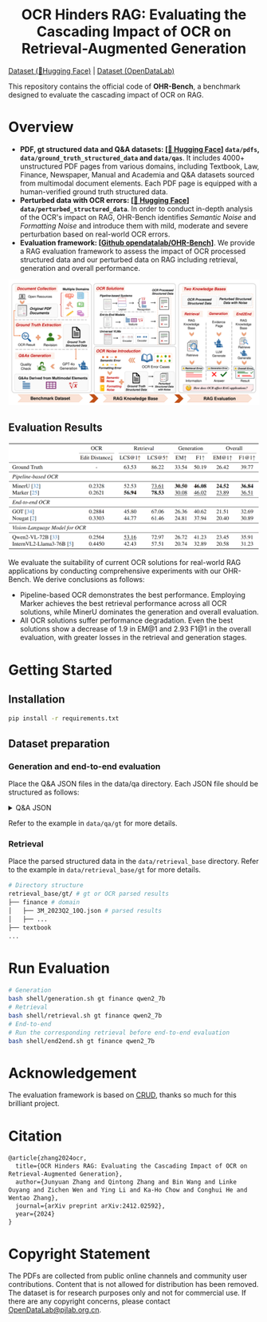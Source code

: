 <h1 align="center">
    OCR Hinders RAG: Evaluating the Cascading Impact of OCR on Retrieval-Augmented Generation
</h1>

[Dataset (🤗Hugging Face)](https://huggingface.co/datasets/opendatalab/OHR-Bench) | [Dataset (OpenDataLab)]()

This repository contains the official code of **OHR-Bench**, a benchmark designed to evaluate the cascading impact of OCR on RAG.

# Overview
- **PDF, gt structured data and Q&A datasets: [[🤗 Hugging Face](https://huggingface.co/datasets/opendatalab/OHR-Bench)] `data/pdfs`, `data/ground_truth_structured_data` and `data/qas`**. It includes 4000+ unstructured PDF pages from various domains, including Textbook, Law, Finance, Newspaper, Manual and Academia and Q&A datasets sourced from multimodal document elements. Each PDF page is equipped with a human-verified ground truth structured data.
- **Perturbed data with OCR errors: [[🤗 Hugging Face](https://huggingface.co/datasets/opendatalab/OHR-Bench)] `data/perturbed_structured_data`**. In order to conduct in-depth analysis of the OCR's impact on RAG, OHR-Bench identifies *Semantic Noise* and *Formatting Noise* and introduce them with mild, moderate and severe perturbation based on real-world OCR errors.
- **Evaluation framework: [[Github opendatalab/OHR-Bench](https://github.com/opendatalab/OHR-Bench)]**. We provide a RAG evaluation framework to assess the impact of OCR processed structured data and our perturbed data on RAG including retrieval, generation and overall performance.

![framework](./figs/framework.png)

## Evaluation Results
![img.png](./figs/results.png)

We evaluate the suitability of current OCR solutions for real-world RAG applications by conducting comprehensive experiments with our OHR-Bench.
We derive conclusions as follows:

- Pipeline-based OCR demonstrates the best performance. Employing Marker achieves the best retrieval performance across all OCR solutions, while MinerU dominates the generation and overall evaluation.
- All OCR solutions suffer performance degradation. Even the best solutions show a decrease of 1.9 in EM@1 and 2.93 F1@1 in the overall evaluation, with greater losses in the retrieval and generation stages.

# Getting Started
## Installation
```bash
pip install -r requirements.txt
```

## Dataset preparation
### Generation and end-to-end evaluation
Place the Q&A JSON files in the data/qa directory. Each JSON file should be structured as follows:

<details>
<summary>Q&A JSON</summary>

```json
[
    {
        "doc_name": "finance/JPMORGAN_2021Q1_10Q", // Document source
        "ID": "00073cc2-c801-467c-9039-fca63c78c6a9", // Unique ID
        "questions": "What was the total amount of nonaccrual loans retained as of March 31, 2021?",
        "answers": "842",
        // Th relevant context used to answer the question. In generation evaluation, it is the parsed results of the PDF page that questions derived from. In end-to-end evaluation, it is the retrieved results.
        "context": "Selected metrics\n...",
        "doc_type": "finance", // PDF domain.
        "difficulty_level": "Easy",
        "answer_form": "Numeric", // Answer format.
        "evidence_source": "table", // Evidence source.
        "evidence_context": "Nonaccrual loans retained $^{(\\mathrm{a})}$ & \\$ & 842 & \\$ & 689 & $22 \\%$", // Evidence.
        "evidence_page_no": 24
    },
    ...
]
```

</details>

Refer to the example in `data/qa/gt` for more details.
### Retrieval
Place the parsed structured data in the `data/retrieval_base` directory. Refer to the example in `data/retrieval_base/gt` for more details.
```bash
# Directory structure
retrieval_base/gt/ # gt or OCR parsed results
├── finance # domain
│   ├── 3M_2023Q2_10Q.json # parsed results
│   ├── ...
├── textbook
...
```

# Run Evaluation
```bash
# Generation
bash shell/generation.sh gt finance qwen2_7b
# Retrieval
bash shell/retrieval.sh gt finance qwen2_7b
# End-to-end
# Run the corresponding retrieval before end-to-end evaluation
bash shell/end2end.sh gt finance qwen2_7b
```

# Acknowledgement
The evaluation framework is based on [CRUD](https://github.com/IAAR-Shanghai/CRUD_RAG), thanks so much for this brilliant project.

# Citation
```
@article{zhang2024ocr,
  title={OCR Hinders RAG: Evaluating the Cascading Impact of OCR on Retrieval-Augmented Generation},
  author={Junyuan Zhang and Qintong Zhang and Bin Wang and Linke Ouyang and Zichen Wen and Ying Li and Ka-Ho Chow and Conghui He and Wentao Zhang},
  journal={arXiv preprint arXiv:2412.02592},
  year={2024}
}
```

# Copyright Statement
The PDFs are collected from public online channels and community user contributions. Content that is not allowed for distribution has been removed. The dataset is for research purposes only and not for commercial use. If there are any copyright concerns, please contact OpenDataLab@pjlab.org.cn.
